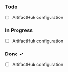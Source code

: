 ### Todo

- [ ] ArtifactHub configuration

### In Progress  

- [ ] ArtifactHub configuration

### Done ✓  

- [ ] ArtifactHub configuration
